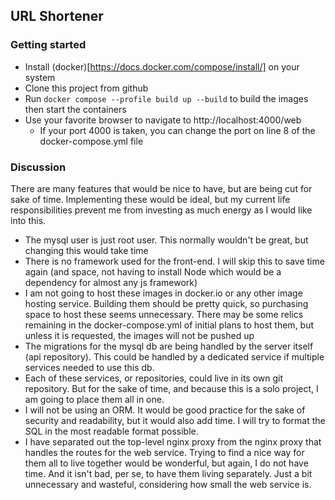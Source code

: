 ## URL Shortener
### Getting started
- Install (docker)[https://docs.docker.com/compose/install/] on your system
- Clone this project from github
- Run `docker compose --profile build up --build` to build the images then start the containers
- Use your favorite browser to navigate to http://localhost:4000/web
  - If your port 4000 is taken, you can change the port on line 8 of the docker-compose.yml file
### Discussion
There are many features that would be nice to have, but are being cut for sake of time. Implementing these would be ideal, but my current life responsibilities prevent me from investing as much energy as I would like into this.
- The mysql user is just root user. This normally wouldn't be great, but changing this would take time
- There is no framework used for the front-end. I will skip this to save time again (and space, not having to install Node which would be a dependency for almost any js framework)
- I am not going to host these images in docker.io or any other image hosting service. Building them should be pretty quick, so purchasing space to host these seems unnecessary. There may be some relics remaining in the docker-compose.yml of initial plans to host them, but unless it is requested, the images will not be pushed up
- The migrations for the mysql db are being handled by the server itself (api repository). This could be handled by a dedicated service if multiple services needed to use this db.
- Each of these services, or repositories, could live in its own git repository. But for the sake of time, and because this is a solo project, I am going to place them all in one.
- I will not be using an ORM. It would be good practice for the sake of security and readability, but it would also add time. I will try to format the SQL in the most readable format possible.
- I have separated out the top-level nginx proxy from the nginx proxy that handles the routes for the web service. Trying to find a nice way for them all to live together would be wonderful, but again, I do not have time. And it isn't bad, per se, to have them living separately. Just a bit unnecessary and wasteful, considering how small the web service is.